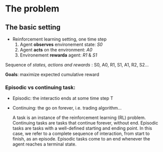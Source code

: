 # The problem
## The basic setting
 - Reinforcement learning setting, one time step
    1. Agent __observes__ environement state: _S0_
    2. Agent __acts__ on the environment: _A0_
    3. Environement __rewarda__ agent: _R1_ & _S1_

 Sequence of _states, actions and rewards_ : S0, A0, R1, S1, A1, R2, S2...
 
 __Goals__: maximize expected cumulative reward 


 ### Episodic vs continuing task:
 - Episodic: the interactio ends at some time step T
 - Continuing: the go on forever, i.e. trading algorithm...


 
    A task is an instance of the reinforcement learning (RL) problem.
    Continuing tasks are tasks that continue forever, without end.
    Episodic tasks are tasks with a well-defined starting and ending point.
        In this case, we refer to a complete sequence of interaction, from start to finish, as an episode.
        Episodic tasks come to an end whenever the agent reaches a terminal state.
